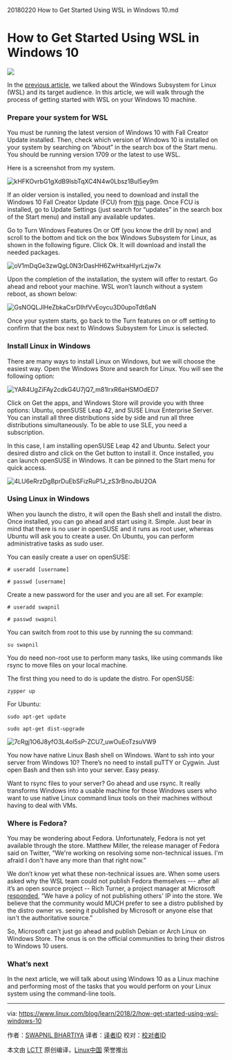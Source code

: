 20180220 How to Get Started Using WSL in Windows 10.md

How to Get Started Using WSL in Windows 10
======

![](https://www.linux.com/sites/lcom/files/styles/rendered_file/public/wsl-main.png?itok=wJ5WrU9U)

In the [previous article][1], we talked about the Windows Subsystem for Linux (WSL) and its target audience. In this article, we will walk through the process of getting started with WSL on your Windows 10 machine.

### Prepare your system for WSL

You must be running the latest version of Windows 10 with Fall Creator Update installed. Then, check which version of Windows 10 is installed on your system by searching on “About” in the search box of the Start menu. You should be running version 1709 or the latest to use WSL.

Here is a screenshot from my system.

![kHFKOvrbG1gXdB9lsbTqXC4N4w0Lbsz1Bul5ey9m][2]

If an older version is installed, you need to download and install the Windows 10 Fall Creator Update (FCU) from [this][3] page. Once FCU is installed, go to Update Settings (just search for “updates” in the search box of the Start menu) and install any available updates.

Go to Turn Windows Features On or Off (you know the drill by now) and scroll to the bottom and tick on the box Windows Subsystem for Linux, as shown in the following figure. Click Ok. It will download and install the needed packages.

![oV1mDqGe3zwQgL0N3rDasHH6ZwHtxaHlyrLzjw7x][4]

Upon the completion of the installation, the system will offer to restart. Go ahead and reboot your machine. WSL won’t launch without a system reboot, as shown below:

![GsNOQLJlHeZbkaCsrDIhfVvEoycu3D0upoTdt6aN][5]

Once your system starts, go back to the Turn features on or off setting to confirm that the box next to Windows Subsystem for Linux is selected.

### Install Linux in Windows

There are many ways to install Linux on Windows, but we will choose the easiest way. Open the Windows Store and search for Linux. You will see the following option:

![YAR4UgZiFAy2cdkG4U7jQ7_m81lrxR6aHSMOdED7][6]

Click on Get the apps, and Windows Store will provide you with three options: Ubuntu, openSUSE Leap 42, and SUSE Linux Enterprise Server. You can install all three distributions side by side and run all three distributions simultaneously. To be able to use SLE, you need a subscription.

In this case, I am installing openSUSE Leap 42 and Ubuntu. Select your desired distro and click on the Get button to install it. Once installed, you can launch openSUSE in Windows. It can be pinned to the Start menu for quick access.

![4LU6eRrzDgBprDuEbSFizRuP1J_zS3rBnoJbU2OA][7]

### Using Linux in Windows

When you launch the distro, it will open the Bash shell and install the distro. Once installed, you can go ahead and start using it. Simple. Just bear in mind that there is no user in openSUSE and it runs as root user, whereas Ubuntu will ask you to create a user. On Ubuntu, you can perform administrative tasks as sudo user.

You can easily create a user on openSUSE:
```
# useradd [username]

# passwd [username]

```

Create a new password for the user and you are all set. For example:
```
# useradd swapnil

# passwd swapnil

```

You can switch from root to this use by running the su command:
```
su swapnil

```

You do need non-root use to perform many tasks, like using commands like rsync to move files on your local machine.

The first thing you need to do is update the distro. For openSUSE:
```
zypper up

```

For Ubuntu:
```
sudo apt-get update

sudo apt-get dist-upgrade

```

![7cRgj1O6J8yfO3L4ol5sP-ZCU7_uwOuEoTzsuVW9][8]

You now have native Linux Bash shell on Windows. Want to ssh into your server from Windows 10? There’s no need to install puTTY or Cygwin. Just open Bash and then ssh into your server. Easy peasy.

Want to rsync files to your server? Go ahead and use rsync. It really transforms Windows into a usable machine for those Windows users who want to use native Linux command linux tools on their machines without having to deal with VMs.

### Where is Fedora?

You may be wondering about Fedora. Unfortunately, Fedora is not yet available through the store. Matthew Miller, the release manager of Fedora said on Twitter, “We're working on resolving some non-technical issues. I'm afraid I don't have any more than that right now.”

We don’t know yet what these non-technical issues are. When some users asked why the WSL team could not publish Fedora themselves --- after all it’s an open source project -- Rich Turner, a project manager at Microsoft [responded][9], “We have a policy of not publishing others' IP into the store. We believe that the community would MUCH prefer to see a distro published by the distro owner vs. seeing it published by Microsoft or anyone else that isn't the authoritative source.”

So, Microsoft can’t just go ahead and publish Debian or Arch Linux on Windows Store. The onus is on the official communities to bring their distros to Windows 10 users.

### What’s next

In the next article, we will talk about using Windows 10 as a Linux machine and performing most of the tasks that you would perform on your Linux system using the command-line tools.

--------------------------------------------------------------------------------

via: https://www.linux.com/blog/learn/2018/2/how-get-started-using-wsl-windows-10

作者：[SWAPNIL BHARTIYA][a]
译者：[译者ID](https://github.com/译者ID)
校对：[校对者ID](https://github.com/校对者ID)

本文由 [LCTT](https://github.com/LCTT/TranslateProject) 原创编译，[Linux中国](https://linux.cn/) 荣誉推出

[a]:https://www.linux.com/users/arnieswap
[1]:https://www.linux.com/blog/learn/2018/2/windows-subsystem-linux-bridge-between-two-platforms
[2]:https://lh6.googleusercontent.com/kHFKOvrbG1gXdB9lsbTqXC4N4w0Lbsz1Bul5ey9mr_E255GiiBxf8cRlatrte6z23yvo8lHJG8nQ_WeHhUNYqPp7kHuQTTMueqMshCT71JsbMr2Wih9KFHuHgNg1BclWz-iuBt4O
[3]:https://www.microsoft.com/en-us/software-download/windows10
[4]:https://lh4.googleusercontent.com/oV1mDqGe3zwQgL0N3rDasHH6ZwHtxaHlyrLzjw7xF9M9_AcHPNSxM18KDWK2ZpVcUOfxVVpNH9LwUJT5EtRE7zUrJC_gWV5f345SZRAgXcJzOE-8rM8-RCPTNtns6vVP37V5Eflp
[5]:https://lh5.googleusercontent.com/GsNOQLJlHeZbkaCsrDIhfVvEoycu3D0upoTdt6aNEozAcQA59Z3hDu_SxT6I4K4gwxLPX0YnmUsCKjaQaaG2PoAgUYMcN0Zv0tBFaoUL3sZryddM4mdRj1E2tE-IK_GLK4PDa4zf
[6]:https://lh3.googleusercontent.com/YAR4UgZiFAy2cdkG4U7jQ7_m81lrxR6aHSMOdED7MKEoYxEsX_yLwyMj9N2edt3GJ2JLx6mUsFEZFILCCSBU2sMOqveFVWZTHcCXhFi5P2Xk-9Ikc3NK9seup5CJObIcYJPORdPW
[7]:https://lh6.googleusercontent.com/4LU6eRrzDgBprDuEbSFizRuP1J_zS3rBnoJbU2OAOH3Mx7nfOROfyf81k1s4YQyLBcu0qSXOoaqbYkXL5Wpp9gNCdKH_WsEcqWzjG6uXzYvCYQ42psOz6Iz3NF7ElsPrdiFI0cYv
[8]:https://lh6.googleusercontent.com/7cRgj1O6J8yfO3L4ol5sP-ZCU7_uwOuEoTzsuVW9cU5xiBWz_cpZ1IBidNT0C1wg9zROIncViUzXD0vPoH5cggQtuwkanRfRdDVXOI48AcKFLt-Iq2CBF4mGRwqqWvSOhb0HFpjm
[9]:https://github.com/Microsoft/WSL/issues/2584
